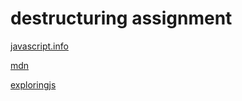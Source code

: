 # destructuring assignment

[javascript.info](https://javascript.info/destructuring-assignment)

[mdn](https://developer.mozilla.org/en-US/docs/Web/JavaScript/Reference/Operators/Destructuring_assignment)

[exploringjs](https://exploringjs.com/impatient-js/ch_destructuring.html)

